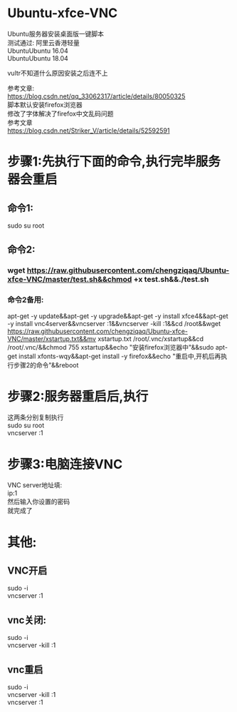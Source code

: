 # Ubuntu-xfce-VNC
Ubuntu服务器安装桌面版一键脚本   
测试通过:
阿里云香港轻量  
UbuntuUbuntu 16.04  
UbuntuUbuntu 18.04  

vultr不知道什么原因安装之后连不上  

参考文章:   
https://blog.csdn.net/qq_33062317/article/details/80050325  
脚本默认安装firefox浏览器    
修改了字体解决了firefox中文乱码问题  
参考文章  
https://blog.csdn.net/Striker_V/article/details/52592591  

# 步骤1:先执行下面的命令,执行完毕服务器会重启

## 命令1: 

sudo su root  

## 命令2:

### wget https://raw.githubusercontent.com/chengziqaq/Ubuntu-xfce-VNC/master/test.sh&&chmod +x test.sh&&./test.sh

### 命令2备用:

apt-get -y update&&apt-get -y upgrade&&apt-get -y install xfce4&&apt-get -y install vnc4server&&vncserver :1&&vncserver -kill :1&&cd /root&&wget https://raw.githubusercontent.com/chengziqaq/Ubuntu-xfce-VNC/master/xstartup.txt&&mv xstartup.txt /root/.vnc/xstartup&&cd /root/.vnc/&&chmod 755 xstartup&&echo "安装firefox浏览器中"&&sudo apt-get install xfonts-wqy&&apt-get install -y firefox&&echo "重启中,开机后再执行步骤2的命令"&&reboot

# 步骤2:服务器重启后,执行  
这两条分别复制执行   
sudo su root   
vncserver :1    



# 步骤3:电脑连接VNC 

VNC server地址填:   
ip:1  
然后输入你设置的密码  
就完成了


# 其他:  

## VNC开启  
sudo -i    
vncserver :1  
## vnc关闭:    
sudo -i   
vncserver -kill :1

## vnc重启
sudo -i   
vncserver -kill :1   
vncserver :1


